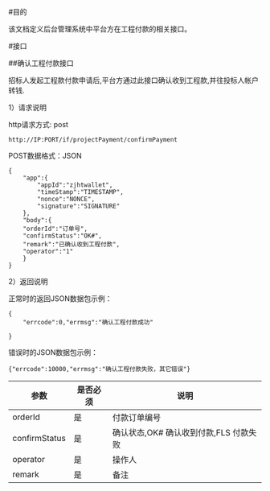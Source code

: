 #目的

该文档定义后台管理系统中平台方在工程付款的相关接口。

#接口


##确认工程付款接口

招标人发起工程款付款申请后,平台方通过此接口确认收到工程款,并往投标人帐户转钱.

1）请求说明

http请求方式: post


    http://IP:PORT/if/projectPayment/confirmPayment


POST数据格式：JSON

    {
        "app":{
            "appId":"zjhtwallet",
            "timeStamp":"TIMESTAMP", 
            "nonce":"NONCE",
            "signature":"SIGNATURE"
        },
        "body":{
		"orderId":"订单号",
		"confirmStatus":"OK#",
		"remark":"已确认收到工程付款",
		"operator":"1"
        }
    } 


2）返回说明

正常时的返回JSON数据包示例：
 
    {
        "errcode":0,"errmsg":"确认工程付款成功"
        
    }

错误时的JSON数据包示例：

    {"errcode":10000,"errmsg":"确认工程付款失败，其它错误"}

参数|是否必须|说明
----|----|-----
orderId|是|付款订单编号
confirmStatus|是|确认状态,OK# 确认收到付款,FLS 付款失败
operator|是|操作人
remark|是|备注






